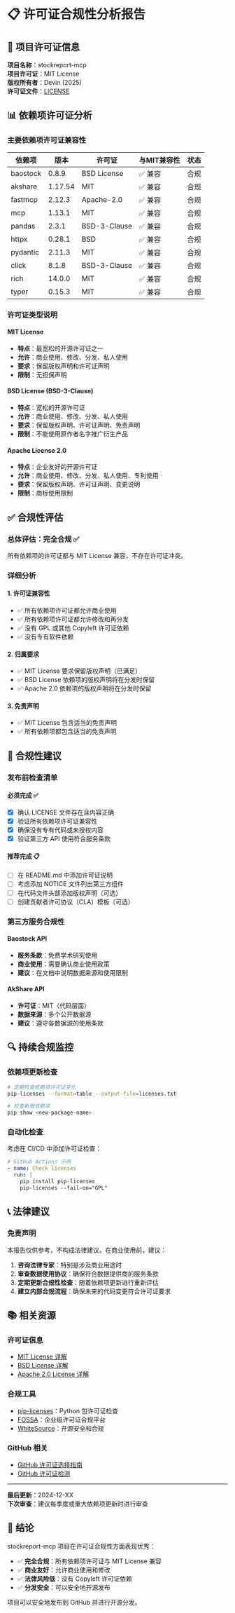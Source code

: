 # 📋 许可证合规性分析报告

## 🎯 项目许可证信息

**项目名称**：stockreport-mcp  
**项目许可证**：MIT License  
**版权所有者**：Devin (2025)  
**许可证文件**：[LICENSE](./LICENSE)

## 📊 依赖项许可证分析

### 主要依赖项许可证兼容性

| 依赖项 | 版本 | 许可证 | 与MIT兼容性 | 状态 |
|--------|------|--------|-------------|------|
| baostock | 0.8.9 | BSD License | ✅ 兼容 | 合规 |
| akshare | 1.17.54 | MIT | ✅ 兼容 | 合规 |
| fastmcp | 2.12.3 | Apache-2.0 | ✅ 兼容 | 合规 |
| mcp | 1.13.1 | MIT | ✅ 兼容 | 合规 |
| pandas | 2.3.1 | BSD-3-Clause | ✅ 兼容 | 合规 |
| httpx | 0.28.1 | BSD | ✅ 兼容 | 合规 |
| pydantic | 2.11.3 | MIT | ✅ 兼容 | 合规 |
| click | 8.1.8 | BSD-3-Clause | ✅ 兼容 | 合规 |
| rich | 14.0.0 | MIT | ✅ 兼容 | 合规 |
| typer | 0.15.3 | MIT | ✅ 兼容 | 合规 |

### 许可证类型说明

#### MIT License
- **特点**：最宽松的开源许可证之一
- **允许**：商业使用、修改、分发、私人使用
- **要求**：保留版权声明和许可证声明
- **限制**：无担保声明

#### BSD License (BSD-3-Clause)
- **特点**：宽松的开源许可证
- **允许**：商业使用、修改、分发、私人使用
- **要求**：保留版权声明、许可证声明、免责声明
- **限制**：不能使用原作者名字推广衍生产品

#### Apache License 2.0
- **特点**：企业友好的开源许可证
- **允许**：商业使用、修改、分发、私人使用、专利使用
- **要求**：保留版权声明、许可证声明、变更说明
- **限制**：商标使用限制

## ✅ 合规性评估

### 总体评估：**完全合规** ✅

所有依赖项的许可证都与 MIT License 兼容，不存在许可证冲突。

### 详细分析

#### 1. 许可证兼容性
- ✅ 所有依赖项许可证都允许商业使用
- ✅ 所有依赖项许可证都允许修改和再分发
- ✅ 没有 GPL 或其他 Copyleft 许可证依赖
- ✅ 没有专有软件依赖

#### 2. 归属要求
- ✅ MIT License 要求保留版权声明（已满足）
- ✅ BSD License 依赖项的版权声明将在分发时保留
- ✅ Apache 2.0 依赖项的版权声明将在分发时保留

#### 3. 免责声明
- ✅ MIT License 包含适当的免责声明
- ✅ 所有依赖项都包含适当的免责声明

## 📝 合规性建议

### 发布前检查清单

#### 必须完成 ✅
- [x] 确认 LICENSE 文件存在且内容正确
- [x] 验证所有依赖项许可证兼容性
- [x] 确保没有专有代码或未授权内容
- [x] 验证第三方 API 使用符合服务条款

#### 推荐完成 📋
- [ ] 在 README.md 中添加许可证说明
- [ ] 考虑添加 NOTICE 文件列出第三方组件
- [ ] 在代码文件头部添加版权声明（可选）
- [ ] 创建贡献者许可协议（CLA）模板（可选）

### 第三方服务合规性

#### Baostock API
- **服务条款**：免费学术研究使用
- **商业使用**：需要确认商业使用政策
- **建议**：在文档中说明数据来源和使用限制

#### AkShare API
- **许可证**：MIT（代码层面）
- **数据来源**：多个公开数据源
- **建议**：遵守各数据源的使用条款

## 🔍 持续合规监控

### 依赖项更新检查
```bash
# 定期检查依赖项许可证变化
pip-licenses --format=table --output-file=licenses.txt

# 检查新增依赖项
pip show <new-package-name>
```

### 自动化检查
考虑在 CI/CD 中添加许可证检查：
```yaml
# GitHub Actions 示例
- name: Check licenses
  run: |
    pip install pip-licenses
    pip-licenses --fail-on="GPL"
```

## 📞 法律建议

### 免责声明
本报告仅供参考，不构成法律建议。在商业使用前，建议：

1. **咨询法律专家**：特别是涉及商业用途时
2. **审查数据使用协议**：确保符合数据提供商的服务条款
3. **定期更新合规性检查**：随着依赖项更新进行重新评估
4. **建立内部合规流程**：确保未来的代码变更符合许可证要求

## 📚 相关资源

### 许可证信息
- [MIT License 详解](https://opensource.org/licenses/MIT)
- [BSD License 详解](https://opensource.org/licenses/BSD-3-Clause)
- [Apache 2.0 License 详解](https://opensource.org/licenses/Apache-2.0)

### 合规工具
- [pip-licenses](https://pypi.org/project/pip-licenses/)：Python 包许可证检查
- [FOSSA](https://fossa.com/)：企业级许可证合规平台
- [WhiteSource](https://www.whitesourcesoftware.com/)：开源安全和合规

### GitHub 相关
- [GitHub 许可证选择指南](https://choosealicense.com/)
- [GitHub 许可证检测](https://docs.github.com/en/repositories/managing-your-repositorys-settings-and-features/customizing-your-repository/licensing-a-repository)

---

**最后更新**：2024-12-XX  
**下次审查**：建议每季度或重大依赖项更新时进行审查

## 🎉 结论

stockreport-mcp 项目在许可证合规性方面表现优秀：

- ✅ **完全合规**：所有依赖项许可证与 MIT License 兼容
- ✅ **商业友好**：允许商业使用和修改
- ✅ **法律风险低**：没有 Copyleft 许可证依赖
- ✅ **分发安全**：可以安全地开源发布

项目可以安全地发布到 GitHub 并进行开源分发。